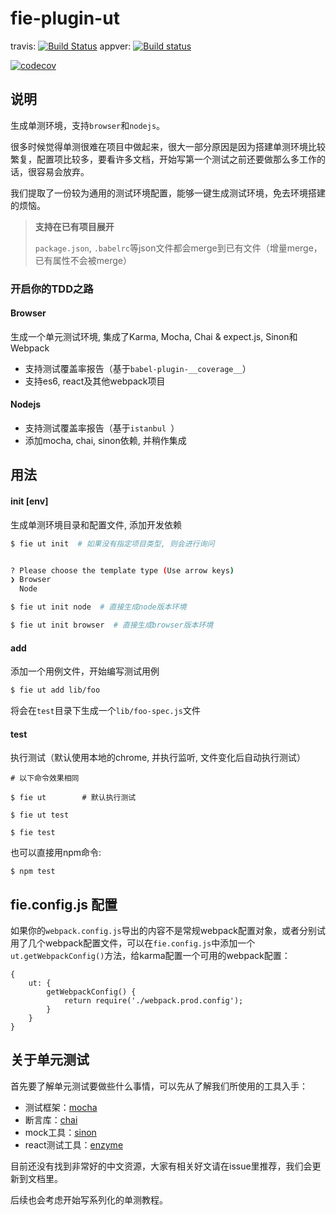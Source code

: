 # fie-plugin-ut

travis: [![Build Status](https://travis-ci.org/fieteam/fie-plugin-ut.svg?branch=master)](https://travis-ci.org/fieteam/fie-plugin-ut)
appver: [![Build status](https://ci.appveyor.com/api/projects/status/6r70s0tp0w96jvtr/branch/master?svg=true)](https://ci.appveyor.com/project/zincli/fie-plugin-ut/branch/master)

[![codecov](https://codecov.io/gh/fieteam/fie-plugin-ut/branch/master/graph/badge.svg)](https://codecov.io/gh/fieteam/fie-plugin-ut)

## 说明

生成单测环境，支持`browser`和`nodejs`。

很多时候觉得单测很难在项目中做起来，很大一部分原因是因为搭建单测环境比较繁复，配置项比较多，要看许多文档，开始写第一个测试之前还要做那么多工作的话，很容易会放弃。

我们提取了一份较为通用的测试环境配置，能够一键生成测试环境，免去环境搭建的烦恼。



> __支持在已有项目展开__
>
> `package.json`, `.babelrc`等json文件都会merge到已有文件（增量merge，已有属性不会被merge）



### 开启你的TDD之路

#### Browser

生成一个单元测试环境, 集成了Karma, Mocha, Chai & expect.js, Sinon和Webpack

* 支持测试覆盖率报告（基于`babel-plugin-__coverage__`）
* 支持es6, react及其他webpack项目


#### Nodejs

* 支持测试覆盖率报告（基于`istanbul `）
* 添加mocha, chai, sinon依赖, 并稍作集成

## 用法

#### init [env]

生成单测环境目录和配置文件, 添加开发依赖

```bash
$ fie ut init  # 如果没有指定项目类型, 则会进行询问


? Please choose the template type (Use arrow keys)
❯ Browser
  Node
```


```bash
$ fie ut init node  # 直接生成node版本环境

$ fie ut init browser  # 直接生成browser版本环境
```



#### add

添加一个用例文件，开始编写测试用例

```bash
$ fie ut add lib/foo
```

将会在`test`目录下生成一个`lib/foo-spec.js`文件


#### test

执行测试（默认使用本地的chrome, 并执行监听, 文件变化后自动执行测试）

```
# 以下命令效果相同

$ fie ut        # 默认执行测试

$ fie ut test

$ fie test      
```

也可以直接用npm命令:

```
$ npm test

```

## fie.config.js 配置

如果你的`webpack.config.js`导出的内容不是常规webpack配置对象，或者分别试用了几个webpack配置文件，可以在`fie.config.js`中添加一个`ut.getWebpackConfig()`方法，给karma配置一个可用的webpack配置：

```
{
    ut: {
        getWebpackConfig() {
            return require('./webpack.prod.config');
        }
    }    
}
```

## 关于单元测试

首先要了解单元测试要做些什么事情，可以先从了解我们所使用的工具入手：

* 测试框架：[mocha](mochajs.org)
* 断言库：[chai](http://chaijs.com/)
* mock工具：[sinon](http://sinonjs.org/)
* react测试工具：[enzyme](https://github.com/airbnb/enzyme)

目前还没有找到非常好的中文资源，大家有相关好文请在issue里推荐，我们会更新到文档里。

后续也会考虑开始写系列化的单测教程。
